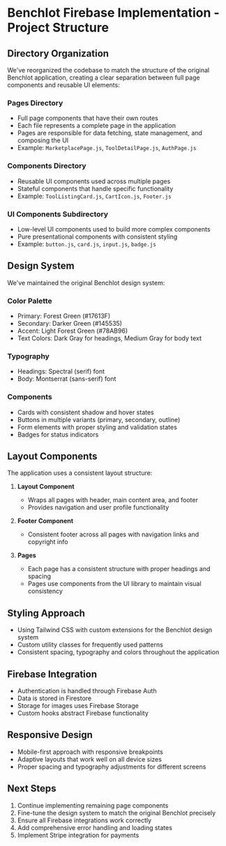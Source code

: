 # Benchlot Firebase Implementation - Project Structure

## Directory Organization

We've reorganized the codebase to match the structure of the original Benchlot application, creating a clear separation between full page components and reusable UI elements:

### Pages Directory
- Full page components that have their own routes
- Each file represents a complete page in the application
- Pages are responsible for data fetching, state management, and composing the UI
- Example: `MarketplacePage.js`, `ToolDetailPage.js`, `AuthPage.js`

### Components Directory
- Reusable UI components used across multiple pages
- Stateful components that handle specific functionality
- Example: `ToolListingCard.js`, `CartIcon.js`, `Footer.js`

### UI Components Subdirectory
- Low-level UI components used to build more complex components
- Pure presentational components with consistent styling
- Example: `button.js`, `card.js`, `input.js`, `badge.js`

## Design System

We've maintained the original Benchlot design system:

### Color Palette
- Primary: Forest Green (#17613F)
- Secondary: Darker Green (#145535)
- Accent: Light Forest Green (#78AB96)
- Text Colors: Dark Gray for headings, Medium Gray for body text

### Typography
- Headings: Spectral (serif) font
- Body: Montserrat (sans-serif) font

### Components
- Cards with consistent shadow and hover states
- Buttons in multiple variants (primary, secondary, outline)
- Form elements with proper styling and validation states
- Badges for status indicators

## Layout Components

The application uses a consistent layout structure:

1. **Layout Component**
   - Wraps all pages with header, main content area, and footer
   - Provides navigation and user profile functionality

2. **Footer Component**
   - Consistent footer across all pages with navigation links and copyright info

3. **Pages**
   - Each page has a consistent structure with proper headings and spacing
   - Pages use components from the UI library to maintain visual consistency

## Styling Approach

- Using Tailwind CSS with custom extensions for the Benchlot design system
- Custom utility classes for frequently used patterns
- Consistent spacing, typography and colors throughout the application

## Firebase Integration

- Authentication is handled through Firebase Auth
- Data is stored in Firestore
- Storage for images uses Firebase Storage
- Custom hooks abstract Firebase functionality

## Responsive Design

- Mobile-first approach with responsive breakpoints
- Adaptive layouts that work well on all device sizes
- Proper spacing and typography adjustments for different screens

## Next Steps

1. Continue implementing remaining page components
2. Fine-tune the design system to match the original Benchlot precisely
3. Ensure all Firebase integrations work correctly
4. Add comprehensive error handling and loading states
5. Implement Stripe integration for payments